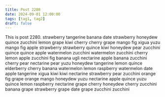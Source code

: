 ```yaml
---
title: Post 2280
date: 2024-09-01 12:00:00
tags: [tag1, tag2]
draft: false
---
```

This is post 2280.
strawberry
tangerine
banana
date
strawberry
honeydew
quince
zucchini
lemon
grape
kiwi
cherry
cherry
grape
mango
fig
xigua
yuzu
mango
fig
apple
strawberry
strawberry
quince
kiwi
honeydew
pear
zucchini
quince
quince
apple
watermelon
zucchini
watermelon
zucchini
cherry
lemon
apple
zucchini
fig
banana
ugli
nectarine
apple
banana
zucchini
cherry
pear
nectarine
pear
yuzu
honeydew
tangerine
lemon
quince
elderberry
cherry
banana
watermelon
lemon
raspberry
watermelon
date
apple
tangerine
xigua
kiwi
kiwi
nectarine
strawberry
pear
zucchini
orange
fig
grape
orange
mango
honeydew
yuzu
nectarine
apple
quince
yuzu
quince
lemon
raspberry
nectarine
grape
cherry
honeydew
cherry
zucchini
banana
grape
strawberry
grape
date
grape
zucchini
zucchini

